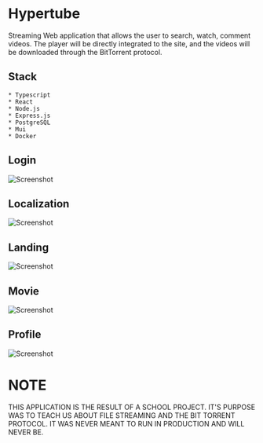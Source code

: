 # Hypertube
Streaming Web application that allows the user to search, watch, comment videos. The player will be directly integrated to the site, and the videos will be downloaded through the BitTorrent protocol.

## Stack
```console
* Typescript
* React
* Node.js
* Express.js
* PostgreSQL
* Mui
* Docker
```

## Login
![Screenshot](images/login.png)
## Localization
![Screenshot](images/localization.png)
## Landing
![Screenshot](images/landing.png)
## Movie
![Screenshot](images/movie.png)
## Profile
![Screenshot](images/profile.png)

# NOTE
THIS APPLICATION IS THE RESULT OF A SCHOOL PROJECT. IT'S PURPOSE WAS TO TEACH US ABOUT FILE STREAMING AND THE BIT TORRENT PROTOCOL. IT WAS NEVER MEANT TO RUN IN PRODUCTION AND WILL NEVER BE.
